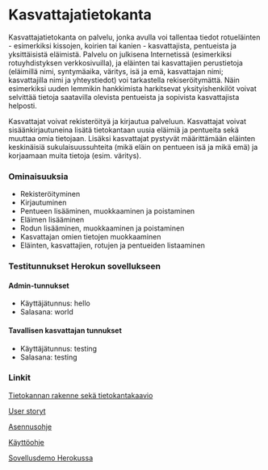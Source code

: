 # Kasvattajatietokanta
Kasvattajatietokanta on palvelu, jonka avulla voi tallentaa tiedot rotueläinten - esimerkiksi kissojen, koirien tai kanien - kasvattajista, pentueista ja yksittäisistä eläimistä. Palvelu on julkisena Internetissä (esimerkiksi rotuyhdistyksen verkkosivuilla), ja eläinten tai kasvattajien perustietoja (eläimillä nimi, syntymäaika, väritys, isä ja emä, kasvattajan nimi; kasvattajilla nimi ja yhteystiedot) voi tarkastella rekiseröitymättä. Näin esimerkiksi uuden lemmikin hankkimista harkitsevat yksityishenkilöt voivat selvittää tietoja saatavilla olevista pentueista ja sopivista kasvattajista helposti.

Kasvattajat voivat rekisteröityä ja kirjautua palveluun. Kasvattajat voivat sisäänkirjautuneina lisätä tietokantaan uusia eläimiä ja pentueita sekä muuttaa omia tietojaan. Lisäksi kasvattajat pystyvät määrittämään eläinten keskinäisiä sukulaisuussuhteita (mikä eläin on pentueen isä ja mikä emä) ja korjaamaan muita tietoja (esim. väritys).

### Ominaisuuksia
- Rekisteröityminen
- Kirjautuminen
- Pentueen lisääminen, muokkaaminen ja poistaminen
- Eläimen lisääminen
- Rodun lisääminen, muokkaaminen ja poistaminen
- Kasvattajan omien tietojen muokkaaminen
- Eläinten, kasvattajien, rotujen ja pentueiden listaaminen

### Testitunnukset Herokun sovellukseen
#### Admin-tunnukset
- Käyttäjätunnus: hello
- Salasana: world
#### Tavallisen kasvattajan tunnukset
- Käyttäjätunnus: testing
- Salasana: testing

### Linkit

[Tietokannan rakenne sekä tietokantakaavio](https://github.com/sovalke/ktietokanta/blob/master/documentation/Tietokannan_tiedot.md)

[User storyt](https://github.com/sovalke/ktietokanta/blob/master/documentation/User_storyt.md)

[Asennusohje](https://github.com/sovalke/ktietokanta/blob/master/documentation/Asennusohje.md)

[Käyttöohje](https://github.com/sovalke/ktietokanta/blob/master/documentation/Kaytto-ohje.md)

[Sovellusdemo Herokussa](https://ktietokanta.herokuapp.com)